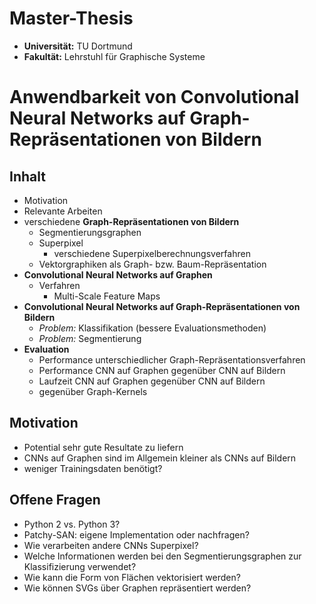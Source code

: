 # Master-Thesis

* **Universität:** TU Dortmund
* **Fakultät:** Lehrstuhl für Graphische Systeme

# Anwendbarkeit von Convolutional Neural Networks auf Graph-Repräsentationen von Bildern

## Inhalt

* Motivation
* Relevante Arbeiten
* verschiedene **Graph-Repräsentationen von Bildern**
  * Segmentierungsgraphen
  * Superpixel
    * verschiedene Superpixelberechnungsverfahren
  * Vektorgraphiken als Graph- bzw. Baum-Repräsentation
* **Convolutional Neural Networks auf Graphen**
  * Verfahren
    * Multi-Scale Feature Maps
* **Convolutional Neural Networks auf Graph-Repräsentationen von Bildern**
  * *Problem:* Klassifikation (bessere Evaluationsmethoden)
  * *Problem:* Segmentierung
* **Evaluation**
  * Performance unterschiedlicher Graph-Repräsentationsverfahren
  * Performance CNN auf Graphen gegenüber CNN auf Bildern
  * Laufzeit CNN auf Graphen gegenüber CNN auf Bildern
  * gegenüber Graph-Kernels

## Motivation

* Potential sehr gute Resultate zu liefern
* CNNs auf Graphen sind im Allgemein kleiner als CNNs auf Bildern
* weniger Trainingsdaten benötigt?

## Offene Fragen

* Python 2 vs. Python 3?
* Patchy-SAN: eigene Implementation oder nachfragen?
* Wie verarbeiten andere CNNs Superpixel?
* Welche Informationen werden bei den Segmentierungsgraphen zur Klassifizierung verwendet?
* Wie kann die Form von Flächen vektorisiert werden?
* Wie können SVGs über Graphen repräsentiert werden?
